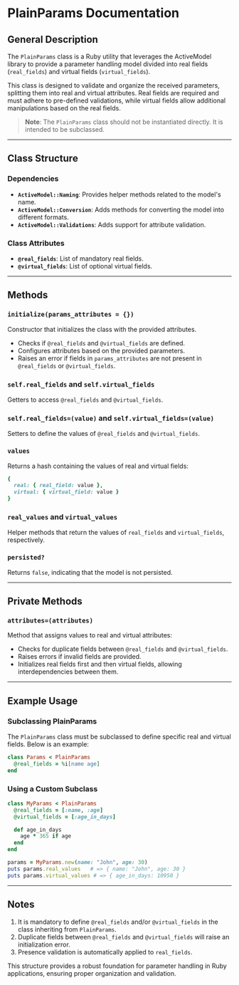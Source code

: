 # PlainParams Documentation

## General Description

The `PlainParams` class is a Ruby utility that leverages the ActiveModel library to provide a parameter handling model divided into real fields (`real_fields`) and virtual fields (`virtual_fields`).

This class is designed to validate and organize the received parameters, splitting them into real and virtual attributes. Real fields are required and must adhere to pre-defined validations, while virtual fields allow additional manipulations based on the real fields.

> **Note**: The `PlainParams` class should not be instantiated directly. It is intended to be subclassed.

---

## Class Structure

### Dependencies

- **`ActiveModel::Naming`**: Provides helper methods related to the model's name.
- **`ActiveModel::Conversion`**: Adds methods for converting the model into different formats.
- **`ActiveModel::Validations`**: Adds support for attribute validation.

### Class Attributes

- **`@real_fields`**: List of mandatory real fields.
- **`@virtual_fields`**: List of optional virtual fields.

---

## Methods

### `initialize(params_attributes = {})`

Constructor that initializes the class with the provided attributes.

- Checks if `@real_fields` and `@virtual_fields` are defined.
- Configures attributes based on the provided parameters.
- Raises an error if fields in `params_attributes` are not present in `@real_fields` or `@virtual_fields`.

### `self.real_fields` and `self.virtual_fields`

Getters to access `@real_fields` and `@virtual_fields`.

### `self.real_fields=(value)` and `self.virtual_fields=(value)`

Setters to define the values of `@real_fields` and `@virtual_fields`.

### `values`

Returns a hash containing the values of real and virtual fields:

```ruby
{
  real: { real_field: value },
  virtual: { virtual_field: value }
}
```

### `real_values` and `virtual_values`

Helper methods that return the values of `real_fields` and `virtual_fields`, respectively.

### `persisted?`

Returns `false`, indicating that the model is not persisted.

---

## Private Methods

### `attributes=(attributes)`

Method that assigns values to real and virtual attributes:

- Checks for duplicate fields between `@real_fields` and `@virtual_fields`.
- Raises errors if invalid fields are provided.
- Initializes real fields first and then virtual fields, allowing interdependencies between them.

---

## Example Usage

### Subclassing PlainParams

The `PlainParams` class must be subclassed to define specific real and virtual fields. Below is an example:

```ruby
class Params < PlainParams
  @real_fields = %i[name age]
end
```

### Using a Custom Subclass

```ruby
class MyParams < PlainParams
  @real_fields = [:name, :age]
  @virtual_fields = [:age_in_days]

  def age_in_days
    age * 365 if age
  end
end

params = MyParams.new(name: "John", age: 30)
puts params.real_values   # => { name: "John", age: 30 }
puts params.virtual_values # => { age_in_days: 10950 }
```

---

## Notes

1. It is mandatory to define `@real_fields` and/or `@virtual_fields` in the class inheriting from `PlainParams`.
2. Duplicate fields between `@real_fields` and `@virtual_fields` will raise an initialization error.
3. Presence validation is automatically applied to `real_fields`.

This structure provides a robust foundation for parameter handling in Ruby applications, ensuring proper organization and validation.
